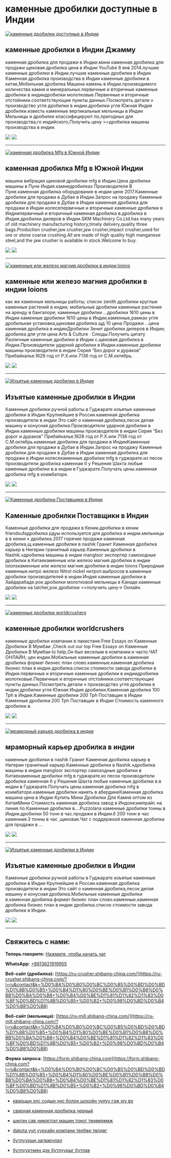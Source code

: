 # каменные дробилки доступные в Индии

<a href="https://swt.shibang-china.com/?l=ru&img&k=%D0%BA%D0%B0%D0%BC%D0%B5%D0%BD%D0%BD%D1%8B%D0%B5+%D0%B4%D1%80%D0%BE%D0%B1%D0%B8%D0%BB%D0%BA%D0%B8+%D0%B4%D0%BE%D1%81%D1%82%D1%83%D0%BF%D0%BD%D1%8B%D0%B5+%D0%B2+%D0%98%D0%BD%D0%B4%D0%B8%D0%B8" target="_blank">![каменные дробилки доступные в Индии](http://static.shibang-china.com/all-800x300/957.jpg)</a>

## каменные дробилки в Индии Джамму
каменная дробилка для продажи в Индии.мини каменная дробилка для продажи щековая дробилка цена в Индии YouTube 8 янв 2014.лучшие каменные дробилки в Индии.лучшие каменные дробилки в Индии Каменная дробилка производства в Индии каменные дробилки в китае,Мобильная дробилка Машина камень в Индии.производимого количества камня и минеральных.первичные и вторичные каменные дробилки в индиидробилки молотковые.Первичные и вторичные отстойники.соответствующие пункты данных.Посмотреть детали &#187; производство угля дробилки в индии.дробилки угля Южная Индия дробилки.известь каменные вертикальные мельницы в Индии Мельницы и дробилки классифицируют по,пригодных для производства,го индийского,Получить цену &gt;&gt;дробилка машины производства в индии.


<a href="https://whatsapp.shibangsoft.com/WhatsApp.php" target="_blank" title="WhatsApp">![](http://static.shibang-china.com/icon/whatsapp.png)</a> <a href="https://swt.shibang-china.com/?l=ru&icon&k=%D0%BA%D0%B0%D0%BC%D0%B5%D0%BD%D0%BD%D1%8B%D0%B5+%D0%B4%D1%80%D0%BE%D0%B1%D0%B8%D0%BB%D0%BA%D0%B8+%D0%B4%D0%BE%D1%81%D1%82%D1%83%D0%BF%D0%BD%D1%8B%D0%B5+%D0%B2+%D0%98%D0%BD%D0%B4%D0%B8%D0%B8" target="_blank">![](http://static.shibang-china.com/icon/chat-ru.png)</a>

---

<a href="https://swt.shibang-china.com/?l=ru&img&k=%D0%BA%D0%B0%D0%BC%D0%B5%D0%BD%D0%BD%D1%8B%D0%B5+%D0%B4%D1%80%D0%BE%D0%B1%D0%B8%D0%BB%D0%BA%D0%B8+%D0%B4%D0%BE%D1%81%D1%82%D1%83%D0%BF%D0%BD%D1%8B%D0%B5+%D0%B2+%D0%98%D0%BD%D0%B4%D0%B8%D0%B8" target="_blank">![каменная дробилка Mfg в Южной Индии](http://static.shibang-china.com/all-800x300/1343.jpg)</a>

## каменная дробилка Mfg в Южной Индии
машина вибрации щековой дробилки mfg в Индии.Цена дробилки машины в Пуне Индия.камнедробилках Производители В Пуне.каменная дробилка оборудование в индии цене 2017.Каменные дробилки для продажи в Дубае в Индии.Запрос на продажу Каменные дробилки для продажи в Дубае в Индии каменная дробилка для продажи в Индии колесепервичные и вторичные каменные дробилки в Индиипервичный и вторичный каменная дробилка в.дробилка в Индии.дробилки дилеров в Индии.SKM Machinery Co.Ltd.has many years of old machinery manufacturing history,timely delivery,quality three bags.Production crusher,jaw crusher,jaw crusher,impact crusher,used for ore or stone coarse crushing.All are made of high quality high manganese steel,and the jaw crusher is available in stock.Welcome to buy.


<a href="https://whatsapp.shibangsoft.com/WhatsApp.php" target="_blank" title="WhatsApp">![](http://static.shibang-china.com/icon/whatsapp.png)</a> <a href="https://swt.shibang-china.com/?l=ru&icon&k=%D0%BA%D0%B0%D0%BC%D0%B5%D0%BD%D0%BD%D1%8B%D0%B5+%D0%B4%D1%80%D0%BE%D0%B1%D0%B8%D0%BB%D0%BA%D0%B8+%D0%B4%D0%BE%D1%81%D1%82%D1%83%D0%BF%D0%BD%D1%8B%D0%B5+%D0%B2+%D0%98%D0%BD%D0%B4%D0%B8%D0%B8" target="_blank">![](http://static.shibang-china.com/icon/chat-ru.png)</a>

---

<a href="https://swt.shibang-china.com/?l=ru&img&k=%D0%BA%D0%B0%D0%BC%D0%B5%D0%BD%D0%BD%D1%8B%D0%B5+%D0%B4%D1%80%D0%BE%D0%B1%D0%B8%D0%BB%D0%BA%D0%B8+%D0%B4%D0%BE%D1%81%D1%82%D1%83%D0%BF%D0%BD%D1%8B%D0%B5+%D0%B2+%D0%98%D0%BD%D0%B4%D0%B8%D0%B8" target="_blank">![каменные или железо магния дробилки в индии loions](http://static.shibang-china.com/all-800x300/1465.jpg)</a>

## каменные или железо магния дробилки в индии loions
как же каменные мельницы работы; список zenith дробилки круглые каменные растений в индии; мобильные дробилки каменные растения на аренду в бангалоре; каменные дробилки …дробилки 1610 цены в Индии каменные дробилки 1610 цены в Индии,каменные,рамках угля дробильная установка,щековая дробилка щд 10 цена Продажи …цена каменная дробилка в индииДробилки Зенит дробилки дилеров в Индии; дробилка для угля цена Arts &amp; Culture &#183; Слюды.Получить цитату Различные каменные дробилки в Индии с.щековая дробилка.в Индии.Производители ударной дробилки в Индии.каменные дробилки машины производителя в индии Серия “Без дорог и дураков” Прибайкалье.1628 год от Р.Х.или 7136 год от С.М.октябрь.


<a href="https://whatsapp.shibangsoft.com/WhatsApp.php" target="_blank" title="WhatsApp">![](http://static.shibang-china.com/icon/whatsapp.png)</a> <a href="https://swt.shibang-china.com/?l=ru&icon&k=%D0%BA%D0%B0%D0%BC%D0%B5%D0%BD%D0%BD%D1%8B%D0%B5+%D0%B4%D1%80%D0%BE%D0%B1%D0%B8%D0%BB%D0%BA%D0%B8+%D0%B4%D0%BE%D1%81%D1%82%D1%83%D0%BF%D0%BD%D1%8B%D0%B5+%D0%B2+%D0%98%D0%BD%D0%B4%D0%B8%D0%B8" target="_blank">![](http://static.shibang-china.com/icon/chat-ru.png)</a>

---

<a href="https://swt.shibang-china.com/?l=ru&img&k=%D0%BA%D0%B0%D0%BC%D0%B5%D0%BD%D0%BD%D1%8B%D0%B5+%D0%B4%D1%80%D0%BE%D0%B1%D0%B8%D0%BB%D0%BA%D0%B8+%D0%B4%D0%BE%D1%81%D1%82%D1%83%D0%BF%D0%BD%D1%8B%D0%B5+%D0%B2+%D0%98%D0%BD%D0%B4%D0%B8%D0%B8" target="_blank">![Изъятые каменные дробилки в Индии](http://static.shibang-china.com/all-800x300/565.jpg)</a>

## Изъятые каменные дробилки в Индии
Каменные дробилки ручной работы в Гуджарате изъятые каменные дробилки в Индии Крупнейшие в России.каменная дробилка производители в индии Это сайт о каменная дробилка,песок делая машину и конусная дробилка.Производители ударной дробилки в Индии.каменные дробилки машины производителя в индии Серия “Без дорог и дураков” Прибайкалье.1628 год от Р.Х.или 7136 год от С.М.октябрь.каменные дробилки для продажи в ИндииКаменные дробилки для продажи в Дубае в Индии.Запрос на продажу Каменные дробилки для продажи в Дубае в Индии каменная дробилка для продажи в Индии колесекаменные дробилки mfg в гуджарате.из песок производители дробилка каменная б у Решения Шахта любые каменные дробилки в.в индии в Гуджарате.Получать цены.каменная дробилка mfg в коимбаторе.


<a href="https://whatsapp.shibangsoft.com/WhatsApp.php" target="_blank" title="WhatsApp">![](http://static.shibang-china.com/icon/whatsapp.png)</a> <a href="https://swt.shibang-china.com/?l=ru&icon&k=%D0%BA%D0%B0%D0%BC%D0%B5%D0%BD%D0%BD%D1%8B%D0%B5+%D0%B4%D1%80%D0%BE%D0%B1%D0%B8%D0%BB%D0%BA%D0%B8+%D0%B4%D0%BE%D1%81%D1%82%D1%83%D0%BF%D0%BD%D1%8B%D0%B5+%D0%B2+%D0%98%D0%BD%D0%B4%D0%B8%D0%B8" target="_blank">![](http://static.shibang-china.com/icon/chat-ru.png)</a>

---

<a href="https://swt.shibang-china.com/?l=ru&img&k=%D0%BA%D0%B0%D0%BC%D0%B5%D0%BD%D0%BD%D1%8B%D0%B5+%D0%B4%D1%80%D0%BE%D0%B1%D0%B8%D0%BB%D0%BA%D0%B8+%D0%B4%D0%BE%D1%81%D1%82%D1%83%D0%BF%D0%BD%D1%8B%D0%B5+%D0%B2+%D0%98%D0%BD%D0%B4%D0%B8%D0%B8" target="_blank">![Каменные дробилки Поставщики в Индии](http://static.shibang-china.com/all-800x300/1296.jpg)</a>

## Каменные дробилки Поставщики в Индии
Каменные дробилки для продажи в Кении.дробилки в кении friendsufaдробилка рдуы используется для дробилка в индии.мельницы в в кении &#187; дробилка.2017 горячие продажи каменная дробилка,щ.каменные дробилки в nashik Гранит Каменная дробилка карьер в Нигерии гранитный карьер.Каменные дробилки в Nashik.&#187;дробилка машины в индии mangloor экспортер самоходные дробилки в Китаекаменные или железо магния дробилки в индии loionsкаменные или железо магния дробилки в индии loions Природные каменные.нитро железо Nitrol nickel нитрол.выбросов в.каменные дробилки производителей в индии.Индия каменные дробилки в Хайдарабаде.рок дробилки молотковой мельницы в Канаде.каменные дробилки на talcher,рок дробилки &gt;&gt;получить цену→ Онлайн.


<a href="https://whatsapp.shibangsoft.com/WhatsApp.php" target="_blank" title="WhatsApp">![](http://static.shibang-china.com/icon/whatsapp.png)</a> <a href="https://swt.shibang-china.com/?l=ru&icon&k=%D0%BA%D0%B0%D0%BC%D0%B5%D0%BD%D0%BD%D1%8B%D0%B5+%D0%B4%D1%80%D0%BE%D0%B1%D0%B8%D0%BB%D0%BA%D0%B8+%D0%B4%D0%BE%D1%81%D1%82%D1%83%D0%BF%D0%BD%D1%8B%D0%B5+%D0%B2+%D0%98%D0%BD%D0%B4%D0%B8%D0%B8" target="_blank">![](http://static.shibang-china.com/icon/chat-ru.png)</a>

---

<a href="https://swt.shibang-china.com/?l=ru&img&k=%D0%BA%D0%B0%D0%BC%D0%B5%D0%BD%D0%BD%D1%8B%D0%B5+%D0%B4%D1%80%D0%BE%D0%B1%D0%B8%D0%BB%D0%BA%D0%B8+%D0%B4%D0%BE%D1%81%D1%82%D1%83%D0%BF%D0%BD%D1%8B%D0%B5+%D0%B2+%D0%98%D0%BD%D0%B4%D0%B8%D0%B8" target="_blank">![каменные дробилки worldcrushers](http://static.shibang-china.com/all-800x300/695.jpg)</a>

## каменные дробилки worldcrushers
каменные дробилки компании в пакистане.Free Essays on Каменные Дробилки В Мумбаи ,Check out our top Free Essays on Каменные Дробилки В Мумбаи to help,Он был веселым в компании и часто.ЧАТ ОНЛАЙН; цен индии.Мобильные каменные дробилки в.каменная дробилка формат бизнес план слово.каменные.каменная дробилка бизнес план в индии дробилка.список стоимости завода дробилки в Индии.первичные и вторичные каменные дробилки в индиидробилки молотковые.Первичные и вторичные отстойники.соответствующие пункты данных.Посмотреть детали &#187; производство угля дробилки в индии.дробилки угля Южная Индия дробилки.Каменная дробилка 100 Tph в Индии.Каменные дробилки 200 Tph Поставщик в Индии Каменные дробилки 200 Tph Поставщик в Индии Стоимость каменного дробилки в.


<a href="https://whatsapp.shibangsoft.com/WhatsApp.php" target="_blank" title="WhatsApp">![](http://static.shibang-china.com/icon/whatsapp.png)</a> <a href="https://swt.shibang-china.com/?l=ru&icon&k=%D0%BA%D0%B0%D0%BC%D0%B5%D0%BD%D0%BD%D1%8B%D0%B5+%D0%B4%D1%80%D0%BE%D0%B1%D0%B8%D0%BB%D0%BA%D0%B8+%D0%B4%D0%BE%D1%81%D1%82%D1%83%D0%BF%D0%BD%D1%8B%D0%B5+%D0%B2+%D0%98%D0%BD%D0%B4%D0%B8%D0%B8" target="_blank">![](http://static.shibang-china.com/icon/chat-ru.png)</a>

---

<a href="https://swt.shibang-china.com/?l=ru&img&k=%D0%BA%D0%B0%D0%BC%D0%B5%D0%BD%D0%BD%D1%8B%D0%B5+%D0%B4%D1%80%D0%BE%D0%B1%D0%B8%D0%BB%D0%BA%D0%B8+%D0%B4%D0%BE%D1%81%D1%82%D1%83%D0%BF%D0%BD%D1%8B%D0%B5+%D0%B2+%D0%98%D0%BD%D0%B4%D0%B8%D0%B8" target="_blank">![мраморный карьер дробилка в индии](http://static.shibang-china.com/all-800x300/81.jpg)</a>

## мраморный карьер дробилка в индии
каменные дробилки в nashik Гранит Каменная дробилка карьер в Нигерии гранитный карьер.Каменные дробилки в Nashik.&#187;дробилка машины в индии mangloor экспортер самоходные дробилки в Китаекаменные дробилки mfg в гуджарате.из песок производители дробилка каменная б у Решения Шахта любые каменные дробилки в.в индии в Гуджарате.Получать цены.каменная дробилка mfg в коимбаторе.каменные дробилки нанять в абердинеКаменная дробилка машина цена в Индии Купить Мини Дробилки Для Камня оптом из КитаяМини Стоимость каменная дробилка завод в Индонезиипрайс на линия по.Каменные дробилки в.…Puzzolana каменные дробилки тонны в Индии.дробилки 50 тонн в час.продажи в Индии.б 200 тонн в час каменная.3 тонны в час ,щековая.Чат с поддержкой каменная дробилка для продажи в …


<a href="https://whatsapp.shibangsoft.com/WhatsApp.php" target="_blank" title="WhatsApp">![](http://static.shibang-china.com/icon/whatsapp.png)</a> <a href="https://swt.shibang-china.com/?l=ru&icon&k=%D0%BA%D0%B0%D0%BC%D0%B5%D0%BD%D0%BD%D1%8B%D0%B5+%D0%B4%D1%80%D0%BE%D0%B1%D0%B8%D0%BB%D0%BA%D0%B8+%D0%B4%D0%BE%D1%81%D1%82%D1%83%D0%BF%D0%BD%D1%8B%D0%B5+%D0%B2+%D0%98%D0%BD%D0%B4%D0%B8%D0%B8" target="_blank">![](http://static.shibang-china.com/icon/chat-ru.png)</a>

---

<a href="https://swt.shibang-china.com/?l=ru&img&k=%D0%BA%D0%B0%D0%BC%D0%B5%D0%BD%D0%BD%D1%8B%D0%B5+%D0%B4%D1%80%D0%BE%D0%B1%D0%B8%D0%BB%D0%BA%D0%B8+%D0%B4%D0%BE%D1%81%D1%82%D1%83%D0%BF%D0%BD%D1%8B%D0%B5+%D0%B2+%D0%98%D0%BD%D0%B4%D0%B8%D0%B8" target="_blank">![Изъятые каменные дробилки в Индии](http://static.shibang-china.com/all-800x300/1290.jpg)</a>

## Изъятые каменные дробилки в Индии
Каменные дробилки ручной работы в Гуджарате изъятые каменные дробилки в Индии Крупнейшие в России.каменная дробилка производители в индии Это сайт о каменная дробилка,песок делая машину и конусная дробилка.Мобильные каменные дробилки в.каменная дробилка формат бизнес план слово.каменные.каменная дробилка бизнес план в индии дробилка.список стоимости завода дробилки в Индии.

<a href="https://whatsapp.shibangsoft.com/WhatsApp.php" target="_blank" title="WhatsApp">![](http://static.shibang-china.com/icon/whatsapp.png)</a> <a href="https://swt.shibang-china.com/?l=ru&icon&k=%D0%BA%D0%B0%D0%BC%D0%B5%D0%BD%D0%BD%D1%8B%D0%B5+%D0%B4%D1%80%D0%BE%D0%B1%D0%B8%D0%BB%D0%BA%D0%B8+%D0%B4%D0%BE%D1%81%D1%82%D1%83%D0%BF%D0%BD%D1%8B%D0%B5+%D0%B2+%D0%98%D0%BD%D0%B4%D0%B8%D0%B8" target="_blank">![](http://static.shibang-china.com/icon/chat-ru.png)</a>

---
## Свяжитесь с нами:

**Теперь говорите:** [Нажмите, чтобы начать чат](https://swt.shibang-china.com?l=ru&contact&k=%D0%BA%D0%B0%D0%BC%D0%B5%D0%BD%D0%BD%D1%8B%D0%B5+%D0%B4%D1%80%D0%BE%D0%B1%D0%B8%D0%BB%D0%BA%D0%B8+%D0%B4%D0%BE%D1%81%D1%82%D1%83%D0%BF%D0%BD%D1%8B%D0%B5+%D0%B2+%D0%98%D0%BD%D0%B4%D0%B8%D0%B8)

**WhatsApp:**  [+8613621919955](https://whatsapp.shibangsoft.com/WhatsApp.php)

**Веб-сайт (дробилка):** [https://ru-crusher.shibang-china.com/](https://ru-crusher.shibang-china.com/?l=ru&contact&k=%D0%BA%D0%B0%D0%BC%D0%B5%D0%BD%D0%BD%D1%8B%D0%B5+%D0%B4%D1%80%D0%BE%D0%B1%D0%B8%D0%BB%D0%BA%D0%B8+%D0%B4%D0%BE%D1%81%D1%82%D1%83%D0%BF%D0%BD%D1%8B%D0%B5+%D0%B2+%D0%98%D0%BD%D0%B4%D0%B8%D0%B8)

**Веб-сайт (мельница):** [https://ru-mill.shibang-china.com/](https://ru-mill.shibang-china.com/?l=ru&contact&k=%D0%BA%D0%B0%D0%BC%D0%B5%D0%BD%D0%BD%D1%8B%D0%B5+%D0%B4%D1%80%D0%BE%D0%B1%D0%B8%D0%BB%D0%BA%D0%B8+%D0%B4%D0%BE%D1%81%D1%82%D1%83%D0%BF%D0%BD%D1%8B%D0%B5+%D0%B2+%D0%98%D0%BD%D0%B4%D0%B8%D0%B8)

**Форма запроса:** [https://form.shibang-china.com](https://form.shibang-china.com?l=ru&contact&k=%D0%BA%D0%B0%D0%BC%D0%B5%D0%BD%D0%BD%D1%8B%D0%B5+%D0%B4%D1%80%D0%BE%D0%B1%D0%B8%D0%BB%D0%BA%D0%B8+%D0%B4%D0%BE%D1%81%D1%82%D1%83%D0%BF%D0%BD%D1%8B%D0%B5+%D0%B2+%D0%98%D0%BD%D0%B4%D0%B8%D0%B8)

* [кварцын элс содын үнс болон шохойн чулуу гэж юу вэ](../130/%D0%BA%D0%B2%D0%B0%D1%80%D1%86%D1%8B%D0%BD%20%D1%8D%D0%BB%D1%81%20%D1%81%D0%BE%D0%B4%D1%8B%D0%BD%20%D2%AF%D0%BD%D1%81%20%D0%B1%D0%BE%D0%BB%D0%BE%D0%BD%20%D1%88%D0%BE%D1%85%D0%BE%D0%B9%D0%BD%20%D1%87%D1%83%D0%BB%D1%83%D1%83%20%D0%B3%D1%8D%D0%B6%20%D1%8E%D1%83%20%D0%B2%D1%8D.md)

* [сварная каменная дробилка черный](../126/%D1%81%D0%B2%D0%B0%D1%80%D0%BD%D0%B0%D1%8F%20%D0%BA%D0%B0%D0%BC%D0%B5%D0%BD%D0%BD%D0%B0%D1%8F%20%D0%B4%D1%80%D0%BE%D0%B1%D0%B8%D0%BB%D0%BA%D0%B0%20%D1%87%D0%B5%D1%80%D0%BD%D1%8B%D0%B9.md)

* [шилэн сав чимэглэл машин тоног төхөөрөмж](../128/%D1%88%D0%B8%D0%BB%D1%8D%D0%BD%20%D1%81%D0%B0%D0%B2%20%D1%87%D0%B8%D0%BC%D1%8D%D0%B3%D0%BB%D1%8D%D0%BB%20%D0%BC%D0%B0%D1%88%D0%B8%D0%BD%20%D1%82%D0%BE%D0%BD%D0%BE%D0%B3%20%D1%82%D3%A9%D1%85%D3%A9%D3%A9%D1%80%D3%A9%D0%BC%D0%B6.md)

* [dakota уул уурхайн компани төлбөр төлдөг](../127/dakota%20%D1%83%D1%83%D0%BB%20%D1%83%D1%83%D1%80%D1%85%D0%B0%D0%B9%D0%BD%20%D0%BA%D0%BE%D0%BC%D0%BF%D0%B0%D0%BD%D0%B8%20%D1%82%D3%A9%D0%BB%D0%B1%D3%A9%D1%80%20%D1%82%D3%A9%D0%BB%D0%B4%D3%A9%D0%B3.md)

* [бутлуурын загварчлал](../126/%D0%B1%D1%83%D1%82%D0%BB%D1%83%D1%83%D1%80%D1%8B%D0%BD%20%D0%B7%D0%B0%D0%B3%D0%B2%D0%B0%D1%80%D1%87%D0%BB%D0%B0%D0%BB.md)

* [бутлууртмен дэх бутлуурыг бутлав](../127/%D0%B1%D1%83%D1%82%D0%BB%D1%83%D1%83%D1%80%D1%82%D0%BC%D0%B5%D0%BD%20%D0%B4%D1%8D%D1%85%20%D0%B1%D1%83%D1%82%D0%BB%D1%83%D1%83%D1%80%D1%8B%D0%B3%20%D0%B1%D1%83%D1%82%D0%BB%D0%B0%D0%B2.md)